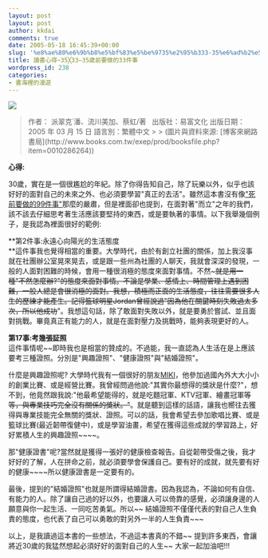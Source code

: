 ```yaml
---
layout: post
layout: post
author: kkdai
comments: true
date: 2005-05-18 16:45:39+00:00
slug: '%e8%ae%80%e6%9b%b8%e5%bf%83%e5%be%9735%e2%95%b333-35%e6%ad%b2%e5%89%8d%e8%a6%81%e5%81%9a%e7%9a%8433%e4%bb%b6%e4%ba%8b'
title: 讀書心得~35╳33—35歲前要做的33件事
wordpress_id: 238
categories:
- 書海裡的漫遊
---
```


![](http://addons.books.com.tw/G/4/0010286264.jpg)

<blockquote>作者： 派翠克˙潘、流川美加、蔡虹/著   
   
出版社：易富文化   
出版日期：2005 年 03 月 15 日   
語言別：繁體中文 
> 
> (圖片與資料來源: [博客來網路書局](http://www.books.com.tw/exep/prod/booksfile.php?item=0010286264))  

> 
> </blockquote>

**心得:**

30歲，實在是一個很尷尬的年紀。除了你得告知自己，除了玩樂以外，似乎也該好好的面對自己的未來之外、也必須要學習"真正的去活"。雖然這本書沒有像["死前要做的99件事"](http://www.evanlin.com/blog/archives/000308.html)那麼的嚴肅，但是裡面卻也提到，在面對著"而立"之年的我們，該不該去仔細思考著生活應該要堅持的東西，或是要執著的事情。以下我舉幾個例子，是我認為裡面很好的範例:

**第2件事:永遠心向陽光的生活態度  
**這件事我也覺得相當的重要。大學時代，由於有創立社團的關係，加上我沒事就在社團辦公室晃來晃去，或是跟一些州為社團的人聊天，我就會深深的發現，一般的人面對困難的時候，會用一種很消極的態度來面對事情。不然~~~就是用一種"不然怎麼辦?"的態度來面對事情。不論是學業、感情上、時間管理上遇到困難，一般人總是會很消極的面對。我想，積極而正面的生活態度，往往需要很多人生的歷練才能產生。記得籃球明星Jordan曾經說過"因為他在關鍵時刻失敗過太多次，所以他成功~~"。我想這句話，除了敢面對失敗以外，就是要勇於嘗試、並且面對挑戰。畢竟真正有能力的人，就是在面對壓力及挑戰時，能夠表現更好的人。

**第17事:考幾張証照**  
這件事情呢~~即時我也是相當的贊成的。不過能，我一直認為人生活在是上應該要考三種證照。分別是"興趣證照"、"健康證照"與"結婚證照"。

什麼是興趣證照呢? 大學時代我有一個很好的朋友[MIKI](http://360.yahoo.com/scutec_miki)，他參加過國內外大大小小的創業比賽、或是經營比賽。我曾經問過他說:"其實你最想得的獎狀是什麼?"，想不到，他竟然跟我說:"他最希望能得的，就是吃麵冠軍、KTV冠軍、繪畫冠軍~~等等，與專業技巧完全沒有關係的獎狀。"~~。就是聽到這樣的話語，讓我也嚮往去獲得與專業技能完全無關的獎狀、證照。可以的話，我會希望去參加歌唱比賽、或是籃球比賽(最近韌帶復健中)，或是學習油畫，希望在獲得這些成就的學習路上，好好累積人生的興趣證照~~~~。

那"健康證書"呢?當然就是獲得一張好的健康檢查報告。自從韌帶受傷之後，我才好好的了解，人在拼命之前，就必須要學會保護自己。要有好的成就，就先要有好的健康~~~~所以健康證書是一定要有的。

最後，提到的"結婚證照"也就是所謂得結婚證書。因為我認為，不論如何有自信、有能力的人。除了讓自己過的好以外，也要讓人可以倚靠的感覺，必須讓身邊的人願意與你一起生活、一同吃苦勇氣。所以~~ 結婚證照不僅僅代表的對自己人生負責的態度，也代表了自己可以勇敢的對另外一半的人生負責~~~

以上，是我讀過這本書的一些想法，不過這本書真的不錯~~ 提到許多東西，會讓將近30歲的我猛然想起必須好好的面對自己的人生~~ 大家一起加油吧!!!
